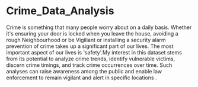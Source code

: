 # Crime_Data_Analysis
Crime is something that many people worry about on a daily basis. Whether it's ensuring your door is locked when you leave the house, 
avoiding a rough Neighbourhood or be Vigiliant or installing a security alarm prevention of crime takes up a significant part of our lives.
The most important aspect of our lives is 'safety'.My interest in this dataset stems from its potential to analyze crime trends, identify vulnerable victims,
discern crime timings, and track crime occurrences over time. Such analyses can raise awareness among the public and enable law enforcement to remain vigilant and alert in specific locations .
